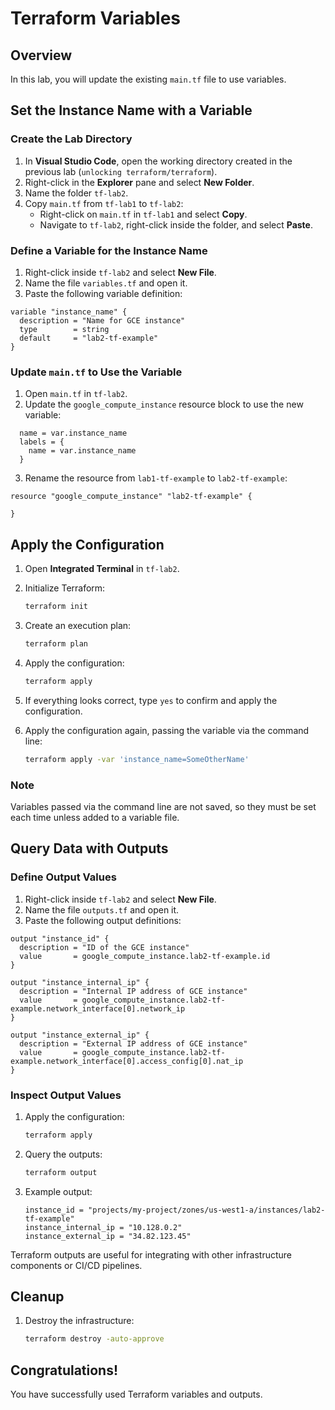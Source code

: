 # Terraform Variables&#x20;

## Overview

In this lab, you will update the existing `main.tf` file to use variables.

## Set the Instance Name with a Variable

### Create the Lab Directory

1. In **Visual Studio Code**, open the working directory created in the previous lab (`unlocking terraform/terraform`).
2. Right-click in the **Explorer** pane and select **New Folder**.
3. Name the folder `tf-lab2`.
4. Copy `main.tf` from `tf-lab1` to `tf-lab2`:
   - Right-click on `main.tf` in `tf-lab1` and select **Copy**.
   - Navigate to `tf-lab2`, right-click inside the folder, and select **Paste**.

### Define a Variable for the Instance Name

1. Right-click inside `tf-lab2` and select **New File**.
2. Name the file `variables.tf` and open it.
3. Paste the following variable definition:

```hcl
variable "instance_name" {
  description = "Name for GCE instance"
  type        = string
  default     = "lab2-tf-example"
}
```

### Update `main.tf` to Use the Variable

1. Open `main.tf` in `tf-lab2`.
2. Update the `google_compute_instance` resource block to use the new variable:

```hcl
  name = var.instance_name
  labels = {
    name = var.instance_name
  }
```

3. Rename the resource from `lab1-tf-example` to `lab2-tf-example`:

```hcl
resource "google_compute_instance" "lab2-tf-example" {
 
}
```

## Apply the Configuration

1. Open **Integrated Terminal** in `tf-lab2`.

2. Initialize Terraform:
   ```sh
   terraform init
   ```

3. Create an execution plan:
   ```sh
   terraform plan
   ```

4. Apply the configuration:
   ```sh
   terraform apply
   ```

5. If everything looks correct, type `yes` to confirm and apply the configuration.

6. Apply the configuration again, passing the variable via the command line:

   ```sh
   terraform apply -var 'instance_name=SomeOtherName'
   ```

### Note

Variables passed via the command line are not saved, so they must be set each time unless added to a variable file.

## Query Data with Outputs

### Define Output Values

1. Right-click inside `tf-lab2` and select **New File**.
2. Name the file `outputs.tf` and open it.
3. Paste the following output definitions:

```hcl
output "instance_id" {
  description = "ID of the GCE instance"
  value       = google_compute_instance.lab2-tf-example.id
}

output "instance_internal_ip" {
  description = "Internal IP address of GCE instance"
  value       = google_compute_instance.lab2-tf-example.network_interface[0].network_ip
}

output "instance_external_ip" {
  description = "External IP address of GCE instance"
  value       = google_compute_instance.lab2-tf-example.network_interface[0].access_config[0].nat_ip
}
```

### Inspect Output Values

1. Apply the configuration:
   ```sh
   terraform apply
   ```
2. Query the outputs:
   ```sh
   terraform output
   ```
3. Example output:
   ```
   instance_id = "projects/my-project/zones/us-west1-a/instances/lab2-tf-example"
   instance_internal_ip = "10.128.0.2"
   instance_external_ip = "34.82.123.45"
   ```

Terraform outputs are useful for integrating with other infrastructure components or CI/CD pipelines.

## Cleanup

1. Destroy the infrastructure:
   ```sh
   terraform destroy -auto-approve
   ```

## Congratulations!

You have successfully used Terraform variables and outputs. 
